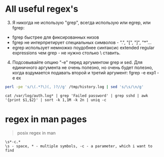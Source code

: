 # All useful regex's

3. Я никогда не использую "grep", всегда использую или egrep, или fgrep:
  - fgrep быстрее для фиксированных низов
  - fgrep не интерпретирует специальных символов - ".", "[", "]", "*"...
  - egrep использует немножко поудобнее синтаксис extended regular
    expressions чем grep - не нужно столько \ ставить.

4. Подсовывайте опцию "-e" перед аргументом grep и sed.  Для единичного
   аргумента не очень полезно, но очень будет полезно, когда вздумается
   подавать второй и третий аргумент: fgrep -e exp1 -e ex


```bash
perl -pe 's/\(.*?\)(, )?//g' /tmp/history.log | sed 's/\s/\n/g'
```

```
cat /var/log/auth.log* | grep 'Failed password' | grep sshd | awk '{print $1,$2}' | sort -k 1,1M -k 2n | uniq -c
```

# regex in man pages

>posix regex in man

```
\s*-c.*
\s - space, * - multiple symbols, -c - a parameter, which i want to find
```
